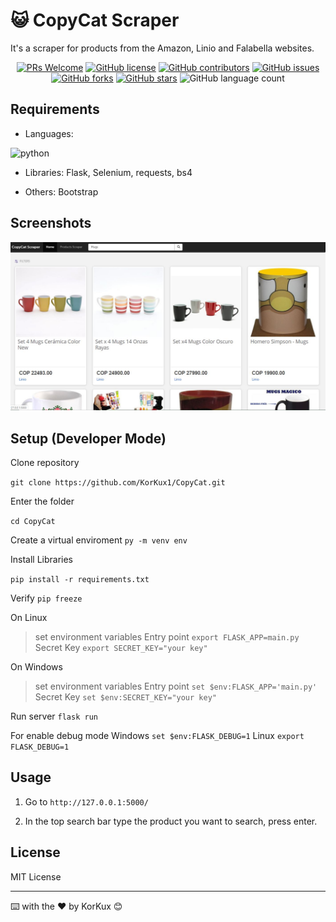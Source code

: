 # 😺 CopyCat Scraper

It's a scraper for products from the Amazon, Linio and Falabella websites.

<p align="center">

<a href="https://github.com/KorKux1/CopyCat/pulls">
<img src="https://img.shields.io/badge/PRs-welcome-brightgreen.svg?style=flat-square" alt="PRs Welcome"/></a>

<a href="https://github.com/KorKux1/CopyCat/blob/master/LICENSE">
<img alt="GitHub license" src="https://img.shields.io/github/license/KorKux1/CopyCat?label=license"/></a>

<a href="https://github.com/KorKux1/CopyCat/graphs/contributors">
<img src="https://img.shields.io/github/contributors-anon/korkux1/copycat" alt="GitHub contributors"/></a>

<a href="https://github.com/KorKux1/CopyCat/issues">
<img alt="GitHub issues" src="https://img.shields.io/github/issues/KorKux1/CopyCat"></a>

<a href="https://github.com/KorKux1/CopyCat/network">
<img alt="GitHub forks" src="https://img.shields.io/github/forks/KorKux1/CopyCat"></a>

<a href="https://github.com/KorKux1/CopyCat/stargazers">
<img alt="GitHub stars" src="https://img.shields.io/github/stars/KorKux1/CopyCat"></a>

<img alt="GitHub language count" src="https://img.shields.io/github/languages/count/KorKux1/CopyCat">

</p>

## Requirements
* Languages: 
<img alt="python" src="https://img.shields.io/badge/python-3.7-green"> 

* Libraries: Flask, Selenium, requests, bs4

* Others: Bootstrap

## Screenshots

![Index](resources/screen1.JPG)

## Setup (Developer Mode)

Clone repository 

`git clone https://github.com/KorKux1/CopyCat.git`

Enter the folder

`cd CopyCat`

Create a virtual enviroment
`py -m venv env`

Install Libraries

`pip install -r requirements.txt`

Verify
`pip freeze`

On Linux
> set environment variables
> Entry point `export FLASK_APP=main.py`
> Secret Key `export SECRET_KEY="your key"`

On Windows
> set environment variables
> Entry point `set $env:FLASK_APP='main.py'`
> Secret Key `set $env:SECRET_KEY="your key"`

Run server
`flask run`

For enable debug mode
Windows `set $env:FLASK_DEBUG=1`
Linux `export FLASK_DEBUG=1`

## Usage

1. Go to `http://127.0.0.1:5000/`

2. In the top search bar type the product you want to search, press enter.

## License
MIT License

---
⌨️ with the ❤️ by KorKux 😊






